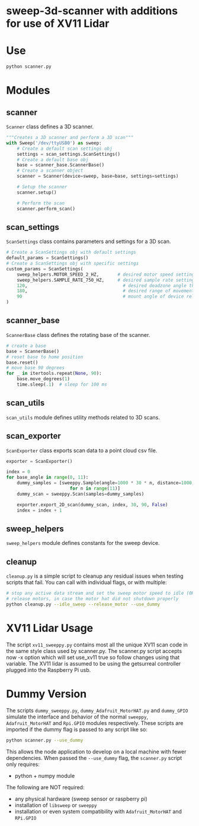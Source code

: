 # sweep-3d-scanner with additions for use of XV11 Lidar

# Use
```bash
python scanner.py
```


# Modules

## scanner

`Scanner` class defines a 3D scanner.

```python
"""Creates a 3D scanner and perform a 3D scan"""
with Sweep('/dev/ttyUSB0') as sweep:
    # Create a default scan settings obj
    settings = scan_settings.ScanSettings()
    # Create a default base obj
    base = scanner_base.ScannerBase()
    # Create a scanner object
    scanner = Scanner(device=sweep, base=base, settings=settings)

    # Setup the scanner
    scanner.setup()

    # Perform the scan
    scanner.perform_scan()
```

## scan_settings
`ScanSettings` class contains parameters and settings for a 3D scan.

```python
# Create a ScanSettings obj with default settings
default_params = ScanSettings()
# Create a ScanSettings obj with specific settings
custom_params = ScanSettings(
    sweep_helpers.MOTOR_SPEED_2_HZ,       # desired motor speed setting
    sweep_helpers.SAMPLE_RATE_750_HZ,     # desired sample rate setting
    120,                                    # desired deadzone angle threshold
    180,                                    # desired range of movement
    90                                      # mount angle of device relative to horizontal plane
)
```

## scanner_base

`ScannerBase` class defines the rotating base of the scanner.

```python
# create a base
base = ScannerBase()
# reset base to home position
base.reset()
# move base 90 degrees
for _ in itertools.repeat(None, 90):
    base.move_degrees(1)
    time.sleep(.1)  # sleep for 100 ms
```

## scan_utils

`scan_utils` module defines utility methods related to 3D scans.

## scan_exporter

`ScanExporter` class exports scan data to a point cloud csv file.

```python
exporter = ScanExporter()

index = 0
for base_angle in range(0, 11):
    dummy_samples = [sweeppy.Sample(angle=1000 * 30 * n, distance=1000, signal_strength=199)
                        for n in range(11)]
    dummy_scan = sweeppy.Scan(samples=dummy_samples)

    exporter.export_2D_scan(dummy_scan, index, 30, 90, False)
    index = index + 1
```

## sweep_helpers

`sweep_helpers` module defines constants for the sweep device.

## cleanup
`cleanup.py` is a simple script to cleanup any residual issues when testing scripts that fail. You can call with individual flags, or with multiple:
```bash
# stop any active data stream and set the sweep motor speed to idle (0Hz)
# release motors, in case the motor hat did not shutdown properly
python cleanup.py --idle_sweep --release_motor --use_dummy
```

# XV11 Lidar Usage
The script `xv11_sweeppy.py` contains most all the unique XV11 scan code in the same style class used by scanner.py.
The scanner.py script accepts now -x option which will set   use_xv11 true so follow changes using that variable.
The XV11 lidar is assumed to be using the getsurreal controller plugged into the Raspberry Pi usb.

# Dummy Version
The scripts `dummy_sweeppy.py`, `dummy_Adafruit_MotorHAT.py` and `dummy_GPIO` simulate the interface and behavior of the normal `sweeppy`, `Adafruit_MotorHAT` and `Rpi.GPIO` modules respectively. These scripts are imported if the dummy flag is passed to any script like so: 
```bash
python scanner.py --use_dummy
```

This allows the node application to develop on a local machine with fewer dependencies. When passed the `--use_dummy` flag, the `scanner.py` script only requires:
- python + numpy module

The following are NOT required:
- any physical hardware (sweep sensor or raspberry pi)
- installation of `libsweep` or `sweeppy`
- installation or even system compatibility with `Adafruit_MotorHAT` and `RPi.GPIO`
